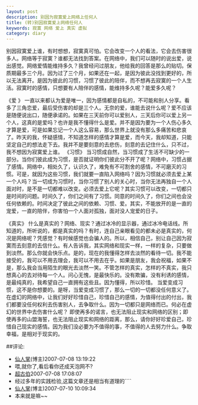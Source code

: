 ```yaml
---
layout: post
description: 别因为寂寞爱上网络上任何人
title: (转)别因寂寞爱上网络任何人 
keywords: 寂寞 网络 爱上 真实 虚拟
category: diary
---
```

别因寂寞爱上谁，有时想想，寂寞真可怕。它会改变一个人的看法，它会去伤害很多人。网络等于寂寞？谁都无法找到答案。在网络中，我们可以随时的说出爱，说出感觉。网络爱情能维持多久？我曾经问过朋友，他给我的回答是那么的贴切。保质期最多三个月。因为过了三个月，如果还在一起，是因为彼此没找到更好的，所以无法离开。是因为彼此的习惯，习惯了彼此的陪伴，而不想再去寂寞的一个人生活。寂寞时的感情，只想要有人陪伴的感情，能维持多久呢？能爱多久呢？

《爱 》 一直以来都认为爱是唯一，因为感情都是自私的，不可能和别人分享。看多了三角恋爱，最后受伤害的却是三个人。无奈的爱，谁能去说什么呢？爱不应该是随便说出口，随便承诺的。如果在三天前你可以爱别人，三天后你可以爱上另一个人，这真的是爱吗？也许是我不懂得什么是爱。并不是因为要为一个人伤心多久才算是爱，可是如果忘记一个人这么容易，那么世界上就没有那么多痛苦和悲哀了。昨天的我，怀疑感情，不知道怎样的感情才算是爱，而今天，我却知道，只能坚定自己的想法走下去。我并不是要刻意的去悲伤，刻意的去记住什么，只不过，我不想因为寂寞爱上谁。 《习惯》 当习惯成自然，当习惯成了生活不可缺少的一部分。当你们彼此成为习惯，是否就证明你们彼此分不开了呢？网络中，习惯占据了感情。网络中，相处久了，认识久了，难免有不可割舍的感情，不可磨灭的习惯。可是，就因为这些习惯，我们就要一直陷入网络吗？因为习惯就必须去爱上某一个人吗？当一切成为习惯时，当你习惯了别人的关心时，当你无法再独自一个人面对时，是不是一切都难以改变。必须去爱上它呢？其实习惯可以改变，一切都只是时间的问题。时间久了，你们之间有了习惯。同意的时间久了，你们之间也会没任何依赖的。时间决定了彼此之间的依赖、习惯、爱。其实，不能放开的是一直的宠爱，一直的陪伴，你害怕一个人面对孤独，面对没人宠爱的日子。

《真实》 什么是真实的？网络、现实？通过冰冷的显示器，通过冰冷电话线。所知道的，所听说的，都是真实的吗？有时，连自己亲眼看见的都未必是真实的，何况是网络呢？凭感觉？有时候感觉也会骗人的。所以，相信自己，别让自己因为寂寞而去刻意的去信什么。有人告诉我，其实网络和现实一样，一样的复杂，只要做到淡然。那么你就会快乐点。是的，现在的我懂得怎样去淡然的看待一切。我不能接受的，我可以不用去理会，我可以不用去在乎。如果是朋友，我会祝福，如果不是，那么我会当用陌生的眼光去淡然一笑。不管怎样的真实，怎样的不真实，我只想真心的去对待每一个人。问心无愧，是最快乐的。没有欺骗，没有利诱的感情，是最纯真的，我希望自己一直拥有这些且。因为懂得，所以珍惜。 当爱变成习惯，这不是你想要的。是呀，当爱变成习惯了，那么一切的一切都没任何意义了。在虚幻的网络中，让我们好好珍惜自己，珍惜自己的感情，为值得付出的付出，我们都要没任何权利去伤害别人，去争取什么。因为一切都只是网络而已。何必在虚幻的世界中去伤害什么呢？ 即使再多的诺言，也无法阻止现实和网络的区别；即使再多的山盟海誓，也无法阻止现实和网络的距离，那么，请你好好珍爱自己，珍惜自己现实的感情。因为我们没必要为不值得的事，不值得的人去努力什么。争取幸福，是相对于现实的。 

##评论:
- [仙人掌](http://user.qzone.qq.com/403169989)(博主)<time>2007-07-08 13:19:22</time>
- 喂,就你了,看后看你还成天泡网不?
- [超古伯](http://user.qzone.qq.com/307759489)<time>2007-07-08 17:08:07</time>
- 经过多年的实践检验,这篇文章还是相当有道理的````
- [仙人掌](http://user.qzone.qq.com/403169989)(博主)<time>2007-07-10 10:09:34</time> 
- 本来就是嘛~~ 
